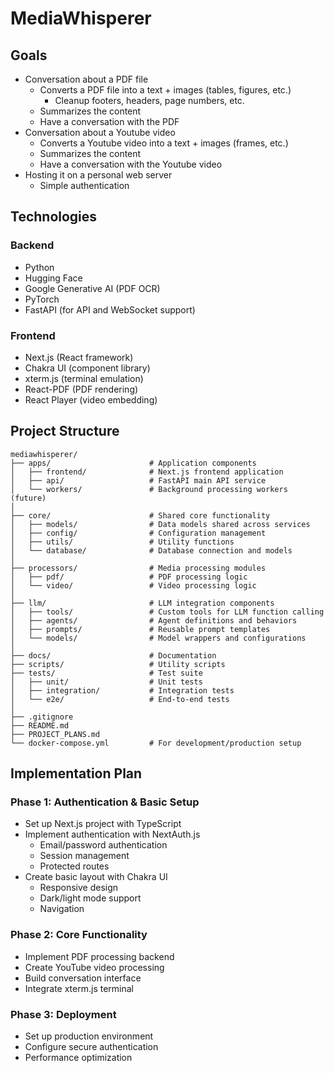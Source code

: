 # MediaWhisperer

## Goals

- Conversation about a PDF file
  - Converts a PDF file into a text + images (tables, figures, etc.)
    - Cleanup footers, headers, page numbers, etc.
  - Summarizes the content
  - Have a conversation with the PDF
- Conversation about a Youtube video
  - Converts a Youtube video into a text + images (frames, etc.)
  - Summarizes the content
  - Have a conversation with the Youtube video
- Hosting it on a personal web server
  - Simple authentication

## Technologies

### Backend

- Python
- Hugging Face
- Google Generative AI (PDF OCR)
- PyTorch
- FastAPI (for API and WebSocket support)

### Frontend

- Next.js (React framework)
- Chakra UI (component library)
- xterm.js (terminal emulation)
- React-PDF (PDF rendering)
- React Player (video embedding)

## Project Structure

```
mediawhisperer/
├── apps/                      # Application components
│   ├── frontend/              # Next.js frontend application
│   ├── api/                   # FastAPI main API service
│   └── workers/               # Background processing workers (future)
│
├── core/                      # Shared core functionality
│   ├── models/                # Data models shared across services
│   ├── config/                # Configuration management
│   ├── utils/                 # Utility functions
│   └── database/              # Database connection and models
│
├── processors/                # Media processing modules
│   ├── pdf/                   # PDF processing logic
│   └── video/                 # Video processing logic
│
├── llm/                       # LLM integration components
│   ├── tools/                 # Custom tools for LLM function calling
│   ├── agents/                # Agent definitions and behaviors
│   ├── prompts/               # Reusable prompt templates
│   └── models/                # Model wrappers and configurations
│
├── docs/                      # Documentation
├── scripts/                   # Utility scripts
├── tests/                     # Test suite
│   ├── unit/                  # Unit tests
│   ├── integration/           # Integration tests
│   └── e2e/                   # End-to-end tests
│
├── .gitignore
├── README.md
├── PROJECT_PLANS.md
└── docker-compose.yml         # For development/production setup
```

## Implementation Plan

### Phase 1: Authentication & Basic Setup

- Set up Next.js project with TypeScript
- Implement authentication with NextAuth.js
  - Email/password authentication
  - Session management
  - Protected routes
- Create basic layout with Chakra UI
  - Responsive design
  - Dark/light mode support
  - Navigation

### Phase 2: Core Functionality

- Implement PDF processing backend
- Create YouTube video processing
- Build conversation interface
- Integrate xterm.js terminal

### Phase 3: Deployment

- Set up production environment
- Configure secure authentication
- Performance optimization
